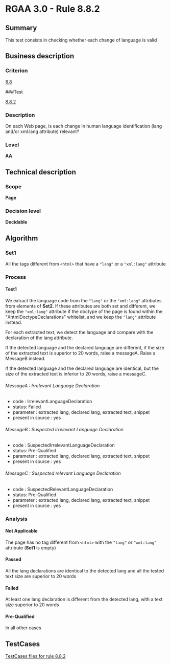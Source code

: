 # RGAA 3.0 -  Rule 8.8.2

## Summary

This test consists in checking whether each change of language is valid

## Business description

### Criterion

[8.8](http://asqatasun.github.io/RGAA--3.0--EN/RGAA3.0_Criteria_English_version_v1.html#crit-8-8)

###Test

[8.8.2](http://asqatasun.github.io/RGAA--3.0--EN/RGAA3.0_Criteria_English_version_v1.html#test-8-8-2)

### Description
On each Web page, is each
    change in human language identification (lang and/or
    xml:lang attribute) relevant? 


### Level

**AA**

## Technical description

### Scope

**Page**

### Decision level

**Decidable**

## Algorithm

### Set1

All the tags different from `<html>` that have a `"lang"` or a `"xml:lang"` attribute

### Process

#### Test1

We extract the language code from the `"lang"` or the `"xml:lang"`
attributes from elements of **Set2**. If these attributes are both set and
different, we keep the `"xml:lang"` attribute if the doctype of the page
is found within the "XhtmlDoctypeDeclarations" whitelist, and we keep
the `"lang"` attribute instead.

For each extracted text, we detect the language and compare with the declaration of the lang attribute.

If the detected language and the declared language are different, if the size of the extracted text is superior to 20 words, raise a messageA. Raise a MessageB instead.

If the detected language and the declared language are identical, but the size of the extracted text is inferior to 20 words, raise a messageC.

###### MessageA : Irrelevant Language Declaration

-   code : IrrelevantLanguageDeclaration
-   status: Failed
-   parameter : extracted lang, declared lang, extracted text, snippet
-   present in source : yes

###### MessageB : Suspected Irrelevant Language Declaration

-   code : SuspectedIrrelevantLanguageDeclaration
-   status: Pre-Qualified
-   parameter : extracted lang, declared lang, extracted text, snippet
-   present in source : yes

###### MessageC : Suspected relevant Language Declaration

-   code : SuspectedRelevantLanguageDeclaration
-   status: Pre-Qualified
-   parameter : extracted lang, declared lang, extracted text, snippet
-   present in source : yes

### Analysis

#### Not Applicable

The page has no tag different from `<html>` with the `"lang"` or `"xml:lang"` attribute (**Set1** is empty)

#### Passed

All the lang declarations are identical to the detected lang and all the tested text size are superior to 20 words

#### Failed

At least one lang declaration is different from the detected lang, with a text size superior to 20 words

#### Pre-Qualified

In all other cases



##  TestCases 

[TestCases files for rule 8.8.2](https://gitlab.com/asqatasun/Asqatasun/-/tree/master/rules/rules-rgaa3.0/src/test/resources/testcases/rgaa30/Rgaa30Rule080802/) 


